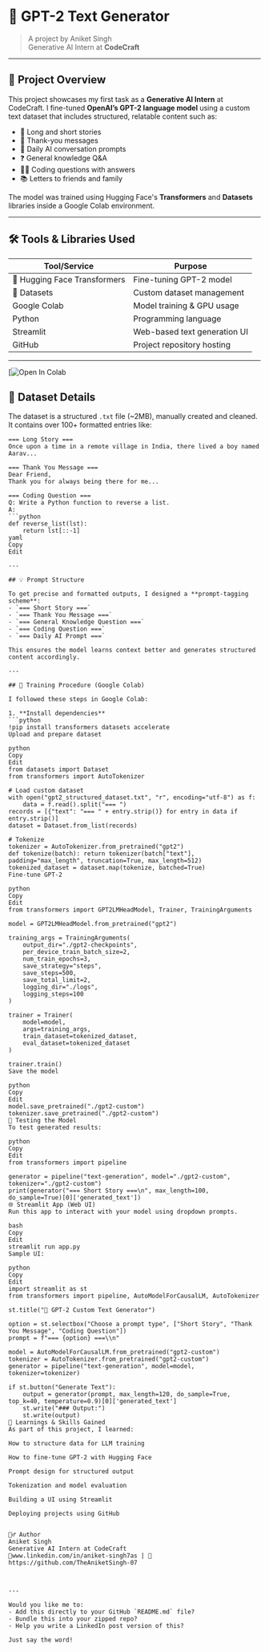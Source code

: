 # 🤖 GPT-2 Text Generator
> A project by Aniket Singh  
> Generative AI Intern at **CodeCraft**

---

## 📌 Project Overview

This project showcases my first task as a **Generative AI Intern** at CodeCraft. I fine-tuned **OpenAI’s GPT-2 language model** using a custom text dataset that includes structured, relatable content such as:
- 📝 Long and short stories
- 💌 Thank-you messages
- 💬 Daily AI conversation prompts
- ❓ General knowledge Q&A
- 👨‍💻 Coding questions with answers
- 📚 Letters to friends and family

The model was trained using Hugging Face's **Transformers** and **Datasets** libraries inside a Google Colab environment.

---

## 🛠️ Tools & Libraries Used

| Tool/Service         | Purpose                              |
|----------------------|--------------------------------------|
| 🤗 Hugging Face Transformers | Fine-tuning GPT-2 model           |
| 🤗 Datasets           | Custom dataset management            |
| Google Colab         | Model training & GPU usage           |
| Python               | Programming language                 |
| Streamlit            | Web-based text generation UI         |
| GitHub               | Project repository hosting           |

---
[![Open In Colab](https://colab.research.google.com/drive/1SCr8leJzUS-HpRv9uqttF49nSp3_80ox?usp=sharing)

## 📂 Dataset Details

The dataset is a structured `.txt` file (~2MB), manually created and cleaned. It contains over 100+ formatted entries like:

```text
=== Long Story ===
Once upon a time in a remote village in India, there lived a boy named Aarav...

=== Thank You Message ===
Dear Friend,  
Thank you for always being there for me...

=== Coding Question ===
Q: Write a Python function to reverse a list.  
A:
```python
def reverse_list(lst):
    return lst[::-1]
yaml
Copy
Edit

---

## 💡 Prompt Structure

To get precise and formatted outputs, I designed a **prompt-tagging scheme**:
- `=== Short Story ===`
- `=== Thank You Message ===`
- `=== General Knowledge Question ===`
- `=== Coding Question ===`
- `=== Daily AI Prompt ===`

This ensures the model learns context better and generates structured content accordingly.

---

## 📍 Training Procedure (Google Colab)

I followed these steps in Google Colab:

1. **Install dependencies**
```python
!pip install transformers datasets accelerate
Upload and prepare dataset

python
Copy
Edit
from datasets import Dataset
from transformers import AutoTokenizer

# Load custom dataset
with open("gpt2_structured_dataset.txt", "r", encoding="utf-8") as f:
    data = f.read().split("=== ")
records = [{"text": "=== " + entry.strip()} for entry in data if entry.strip()]
dataset = Dataset.from_list(records)

# Tokenize
tokenizer = AutoTokenizer.from_pretrained("gpt2")
def tokenize(batch): return tokenizer(batch["text"], padding="max_length", truncation=True, max_length=512)
tokenized_dataset = dataset.map(tokenize, batched=True)
Fine-tune GPT-2

python
Copy
Edit
from transformers import GPT2LMHeadModel, Trainer, TrainingArguments

model = GPT2LMHeadModel.from_pretrained("gpt2")

training_args = TrainingArguments(
    output_dir="./gpt2-checkpoints",
    per_device_train_batch_size=2,
    num_train_epochs=3,
    save_strategy="steps",
    save_steps=500,
    save_total_limit=2,
    logging_dir="./logs",
    logging_steps=100
)

trainer = Trainer(
    model=model,
    args=training_args,
    train_dataset=tokenized_dataset,
    eval_dataset=tokenized_dataset
)

trainer.train()
Save the model

python
Copy
Edit
model.save_pretrained("./gpt2-custom")
tokenizer.save_pretrained("./gpt2-custom")
🧪 Testing the Model
To test generated results:

python
Copy
Edit
from transformers import pipeline

generator = pipeline("text-generation", model="./gpt2-custom", tokenizer="./gpt2-custom")
print(generator("=== Short Story ===\n", max_length=100, do_sample=True)[0]['generated_text'])
🌐 Streamlit App (Web UI)
Run this app to interact with your model using dropdown prompts.

bash
Copy
Edit
streamlit run app.py
Sample UI:

python
Copy
Edit
import streamlit as st
from transformers import pipeline, AutoModelForCausalLM, AutoTokenizer

st.title("🧠 GPT-2 Custom Text Generator")

option = st.selectbox("Choose a prompt type", ["Short Story", "Thank You Message", "Coding Question"])
prompt = f"=== {option} ===\\n"

model = AutoModelForCausalLM.from_pretrained("gpt2-custom")
tokenizer = AutoTokenizer.from_pretrained("gpt2-custom")
generator = pipeline("text-generation", model=model, tokenizer=tokenizer)

if st.button("Generate Text"):
    output = generator(prompt, max_length=120, do_sample=True, top_k=40, temperature=0.9)[0]['generated_text']
    st.write("### Output:")
    st.write(output)
🧠 Learnings & Skills Gained
As part of this project, I learned:

How to structure data for LLM training

How to fine-tune GPT-2 with Hugging Face

Prompt design for structured output

Tokenization and model evaluation

Building a UI using Streamlit

Deploying projects using GitHub


🙋‍♂️ Author
Aniket Singh
Generative AI Intern at CodeCraft
🔗www.linkedin.com/in/aniket-singh7as | 🔗 https://github.com/TheAniketSingh-07 



---

Would you like me to:
- Add this directly to your GitHub `README.md` file?
- Bundle this into your zipped repo?
- Help you write a LinkedIn post version of this?

Just say the word!
